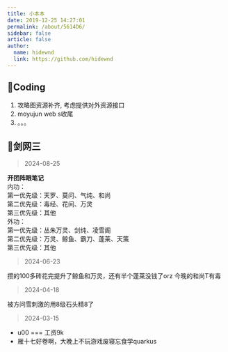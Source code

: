 ```yaml
---
title: 小本本
date: 2019-12-25 14:27:01
permalink: /about/5614D6/
sidebar: false
article: false
author:
  name: hidewnd
  link: https://github.com/hidewnd
---
```


## 🔖Coding

1. 攻略图资源补齐, 考虑提供对外资源接口
2. moyujun web s收尾
3. 。。。


## 🔖剑网三

> 2024-08-25

**开团阵眼笔记**<br>
内功：<br>
第一优先级：天罗、莫问、气纯、和尚<br>
第二优先级：毒经、花间、万灵<br>
第三优先级：其他<br>
外功：<br>
第一优先级：丛朱万灵、剑纯、凌雪阁<br>
第二优先级：万灵、鲸鱼、霸刀、蓬莱、天策<br>
第三优先级：其他<br>


> 2024-06-23

攒的100多砖花完提升了鲸鱼和万灵，还有半个蓬莱没钱了orz
今晚的和尚T有毒


> 2024-04-18

被方问雪刺激的用8级石头精8了


> 2024-03-15

- u00 === 工资9k
- 雁十七好卷啊，大晚上不玩游戏废寝忘食学quarkus


